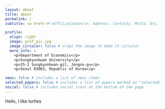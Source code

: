 ```yaml
---
layout: about
title: about
permalink: /
subtitle: <a href='#'>Affiliations</a>. Address. Contacts. Motto. Etc.

profile:
  align: right
  image: prof_pic.jpg
  image_circular: false # crops the image to make it circular
  more_info: >
    <p>Department of Economics</p>
    <p>Sungkyunkwan University</p>
    <p>25-2 Sungkyunkwan-gil, Jongno-gu</p>
    <p>Seoul 03063, Republic of Korea</p>

news: false # includes a list of news items
selected_papers: false # includes a list of papers marked as "selected={true}"
social: false # includes social icons at the bottom of the page
---
```


Hello, I like turtles


